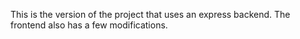 This is the version of the project that uses an express backend.
The frontend also has a few modifications.
